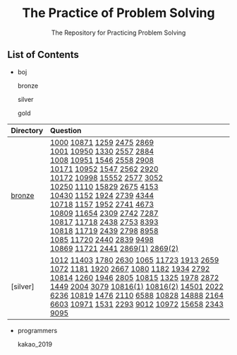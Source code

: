 <h1 align="center">The Practice of Problem Solving</h1>
<div align="center">
    The Repository for Practicing Problem Solving
</div>

## List of Contents

-   boj

    bronze

    silver

    gold

|Directory|Question|
|:---|:---|
[bronze](/boj/bronze)|[1000](/boj/bronze/boj_1000.cpp) [10871](/boj/bronze/boj_10871.cpp) [1259](/boj/bronze/boj_1259.cpp) [2475](/boj/bronze/boj_2475.cpp) [2869](/boj/bronze/boj_2869.cpp) <br>[1001](/boj/bronze/boj_1001.cpp) [10950](/boj/bronze/boj_10950.cpp) [1330](/boj/bronze/boj_1330.cpp) [2557](/boj/bronze/boj_2557.cpp) [2884](/boj/bronze/boj_2884.cpp) <br>[1008](/boj/bronze/boj_1008.cpp) [10951](/boj/bronze/boj_10951.cpp) [1546](/boj/bronze/boj_1546.cpp) [2558](/boj/bronze/boj_2558.cpp) [2908](/boj/bronze/boj_2908.cpp) <br>[10171](/boj/bronze/boj_10171.cpp) [10952](/boj/bronze/boj_10952.cpp) [1547](/boj/bronze/boj_1547.cpp) [2562](/boj/bronze/boj_2562.cpp) [2920](/boj/bronze/boj_2920.cpp) <br>[10172](/boj/bronze/boj_10172.cpp) [10998](/boj/bronze/boj_10998.cpp) [15552](/boj/bronze/boj_15552.cpp) [2577](/boj/bronze/boj_2577.cpp) [3052](/boj/bronze/boj_3052.cpp) <br>[10250](/boj/bronze/boj_10250.cpp) [1110](/boj/bronze/boj_1110.cpp) [15829](/boj/bronze/boj_15829.cpp) [2675](/boj/bronze/boj_2675.cpp) [4153](/boj/bronze/boj_4153.cpp) <br>[10430](/boj/bronze/boj_10430.cpp) [1152](/boj/bronze/boj_1152.cpp) [1924](/boj/bronze/boj_1924.cpp) [2739](/boj/bronze/boj_2739.cpp) [4344](/boj/bronze/boj_4344.cpp) <br>[10718](/boj/bronze/boj_10718.cpp) [1157](/boj/bronze/boj_1157.cpp) [1952](/boj/bronze/boj_1952.cpp) [2741](/boj/bronze/boj_2741.cpp) [4673](/boj/bronze/boj_4673.cpp) <br>[10809](/boj/bronze/boj_10809.cpp) [11654](/boj/bronze/boj_11654.cpp) [2309](/boj/bronze/boj_2309.cpp) [2742](/boj/bronze/boj_2742.cpp) [7287](/boj/bronze/boj_7287.cpp) <br>[10817](/boj/bronze/boj_10817.cpp) [11718](/boj/bronze/boj_11718.cpp) [2438](/boj/bronze/boj_2438.cpp) [2753](/boj/bronze/boj_2753.cpp) [8393](/boj/bronze/boj_8393.cpp) <br>[10818](/boj/bronze/boj_10818.cpp) [11719](/boj/bronze/boj_11719.cpp) [2439](/boj/bronze/boj_2439.cpp) [2798](/boj/bronze/boj_2798.cpp) [8958](/boj/bronze/boj_8958.cpp) <br>[1085](/boj/bronze/boj_1085.cpp) [11720](/boj/bronze/boj_11720.cpp) [2440](/boj/bronze/boj_2440.cpp) [2839](/boj/bronze/boj_2839.cpp) [9498](/boj/bronze/boj_9498.cpp) <br>[10869](/boj/bronze/boj_10869.cpp) [11721](/boj/bronze/boj_11721.cpp) [2441](/boj/bronze/boj_2441.cpp) [2869(1)](/boj/bronze/boj_2869(1).cpp) [2869(2)](/boj/bronze/boj_2869(2).cpp) |
|[silver]|[1012](/boj/silver/boj_1012.cpp) [11403](/boj/silver/boj_11403.cpp) [1780](/boj/silver/boj_1780.cpp) [2630](/boj/silver/boj_2630.cpp) [1065](/boj/silver/boj_1065.cpp) [11723](/boj/silver/boj_11723.cpp) [1913](/boj/silver/boj_1913.cpp) [2659](/boj/silver/boj_2659.cpp) [1072](/boj/silver/boj_1072.cpp) [1181](/boj/silver/boj_1181.cpp) [1920](/boj/silver/boj_1920.cpp) [2667](/boj/silver/boj_2667.cpp) [1080](/boj/silver/boj_1080.cpp) [1182](/boj/silver/boj_1182.cpp) [1934](/boj/silver/boj_1934.cpp) [2792](/boj/silver/boj_2792.cpp) [10814](/boj/silver/boj_10814.cpp) [1260](/boj/silver/boj_1260.cpp) [1946](/boj/silver/boj_1946.cpp) [2805](/boj/silver/boj_2805.cpp) [10815](/boj/silver/boj_10815.cpp) [1325](/boj/silver/boj_1325.cpp) [1978](/boj/silver/boj_1978.cpp) [2872](/boj/silver/boj_2872.cpp) [1449](/boj/silver/boj_1449.cpp) [2004](/boj/silver/boj_2004.cpp) [3079](/boj/silver/boj_3079.cpp) [10816(1)](/boj/silver/boj_10816(1).cpp) [10816(2)](/boj/silver/boj_10816(2).cpp) [14501](/boj/silver/boj_14501.cpp) [2022](/boj/silver/boj_2022.cpp) [6236](/boj/silver/boj_6236.cpp) [10819](/boj/silver/boj_10819.cpp) [1476](/boj/silver/boj_1476.cpp) [2110](/boj/silver/boj_2110.cpp) [6588](/boj/silver/boj_6588.cpp) [10828](/boj/silver/boj_10828.cpp) [14888](/boj/silver/boj_14888.cpp) [2164](/boj/silver/boj_2164.cpp) [6603](/boj/silver/boj_6603.cpp) [10971](/boj/silver/boj_10971.cpp) [1531](/boj/silver/boj_1531.cpp) [2293](/boj/silver/boj_2293.cpp) [9012](/boj/silver/boj_9012.cpp) [10972](/boj/silver/boj_10972.cpp) [15658](/boj/silver/boj_15658.cpp) [2343](/boj/silver/boj_2343.cpp) [9095](/boj/silver/boj_9095.cpp) |


-   programmers

    kakao_2019
